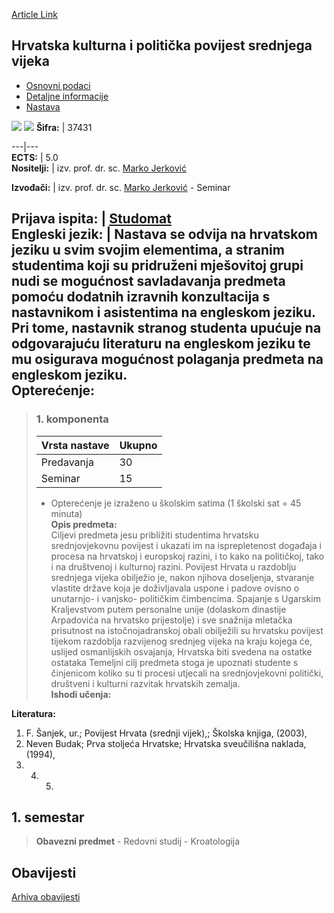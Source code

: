 [Article Link](https://www.fhs.hr/predmet/hkppsv)

## Hrvatska kulturna i politička povijest srednjega vijeka
  * [Osnovni podaci](https://www.fhs.hr/predmet/hkppsv#v1id-904814_412472_1_0 "Osnovni podaci")
  * [Detaljne informacije](https://www.fhs.hr/predmet/hkppsv#v1id-904814_412472_1_1 "Detaljne informacije")
  * [Nastava](https://www.fhs.hr/predmet/hkppsv#v1id-904814_412472_1_2 "Nastava")


[![](https://www.fhs.hr/img/flags/gif/hr.gif)](https://www.fhs.hr/predmet/hkppsv) [![](https://www.fhs.hr/img/flags/gif/gb.gif)](https://www.fhs.hr/en/course/ccaphotma)
**Šifra:** |  37431  
  
---|---  
**ECTS:** |  5.0   
**Nositelji:** |  izv. prof. dr. sc. [Marko Jerković](https://www.fhs.hr/djelatnik/marko.jerkovic)   
  
**Izvođači:** |  izv. prof. dr. sc. [Marko Jerković](https://www.fhs.hr/djelatnik/marko.jerkovic) - Seminar  
  
**Prijava ispita:** |  [Studomat](http://www.isvu.hr/studomat)  
**Engleski jezik:** |  Nastava se odvija na hrvatskom jeziku u svim svojim elementima, a stranim studentima koji su pridruženi mješovitoj grupi nudi se mogućnost savladavanja predmeta pomoću dodatnih izravnih konzultacija s nastavnikom i asistentima na engleskom jeziku. Pri tome, nastavnik stranog studenta upućuje na odgovarajuću literaturu na engleskom jeziku te mu osigurava mogućnost polaganja predmeta na engleskom jeziku.   
**Opterećenje:**  
---  
> ### 1. komponenta
> | Vrsta nastave | Ukupno  
> ---|---  
> Predavanja | 30  
> Seminar | 15  
> * Opterećenje je izraženo u školskim satima (1 školski sat = 45 minuta)   
**Opis predmeta:**  
> Ciljevi predmeta jesu približiti studentima hrvatsku srednjovjekovnu povijest i ukazati im na isprepletenost događaja i procesa na hrvatskoj i europskoj razini, i to kako na političkoj, tako i na društvenoj i kulturnoj razini. Povijest Hrvata u razdoblju srednjega vijeka obilježio je, nakon njihova doseljenja, stvaranje vlastite države koja je doživljavala uspone i padove ovisno o unutarnjo- i vanjsko- političkim čimbencima. Spajanje s Ugarskim Kraljevstvom putem personalne unije (dolaskom dinastije Arpadovića na hrvatsko prijestolje) i sve snažnija mletačka prisutnost na istočnojadranskoj obali obilježili su hrvatsku povijest tijekom razdoblja razvijenog srednjeg vijeka na kraju kojega će, uslijed osmanlijskih osvajanja, Hrvatska biti svedena na ostatke ostataka Temeljni cilj predmeta stoga je upoznati studente s činjenicom koliko su ti procesi utjecali na srednjovjekovni politički, društveni i kulturni razvitak hrvatskih zemalja.  
**Ishodi učenja:**  

  
**Literatura:**  
  1. F. Šanjek, ur.; Povijest Hrvata (srednji vijek),; Školska knjiga, (2003), 
  2. Neven Budak; Prva stoljeća Hrvatske; Hrvatska sveučilišna naklada, (1994), 
  3.   4.   5. 
  
**1. semestar**  
---  
> **Obavezni predmet** - Redovni studij - Kroatologija  
>   
## Obavijesti
[Arhiva obavijesti](https://www.fhs.hr/predmet/hkppsv?@=20pal#news_81501 "Arhiva obavijesti")
